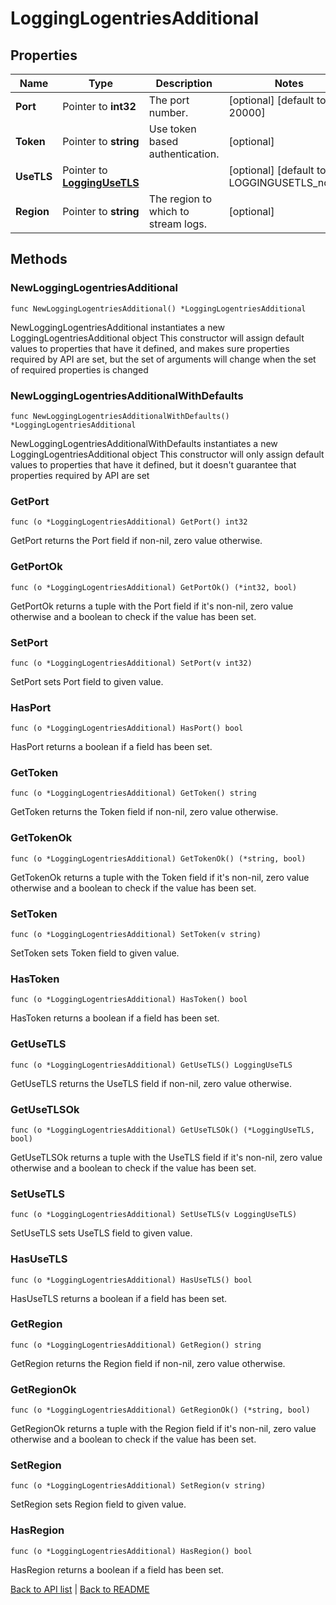 # LoggingLogentriesAdditional

## Properties

Name | Type | Description | Notes
------------ | ------------- | ------------- | -------------
**Port** | Pointer to **int32** | The port number. | [optional] [default to 20000]
**Token** | Pointer to **string** | Use token based authentication. | [optional] 
**UseTLS** | Pointer to [**LoggingUseTLS**](LoggingUseTLS.md) |  | [optional] [default to LOGGINGUSETLS_no_tls]
**Region** | Pointer to **string** | The region to which to stream logs. | [optional] 

## Methods

### NewLoggingLogentriesAdditional

`func NewLoggingLogentriesAdditional() *LoggingLogentriesAdditional`

NewLoggingLogentriesAdditional instantiates a new LoggingLogentriesAdditional object
This constructor will assign default values to properties that have it defined,
and makes sure properties required by API are set, but the set of arguments
will change when the set of required properties is changed

### NewLoggingLogentriesAdditionalWithDefaults

`func NewLoggingLogentriesAdditionalWithDefaults() *LoggingLogentriesAdditional`

NewLoggingLogentriesAdditionalWithDefaults instantiates a new LoggingLogentriesAdditional object
This constructor will only assign default values to properties that have it defined,
but it doesn't guarantee that properties required by API are set

### GetPort

`func (o *LoggingLogentriesAdditional) GetPort() int32`

GetPort returns the Port field if non-nil, zero value otherwise.

### GetPortOk

`func (o *LoggingLogentriesAdditional) GetPortOk() (*int32, bool)`

GetPortOk returns a tuple with the Port field if it's non-nil, zero value otherwise
and a boolean to check if the value has been set.

### SetPort

`func (o *LoggingLogentriesAdditional) SetPort(v int32)`

SetPort sets Port field to given value.

### HasPort

`func (o *LoggingLogentriesAdditional) HasPort() bool`

HasPort returns a boolean if a field has been set.

### GetToken

`func (o *LoggingLogentriesAdditional) GetToken() string`

GetToken returns the Token field if non-nil, zero value otherwise.

### GetTokenOk

`func (o *LoggingLogentriesAdditional) GetTokenOk() (*string, bool)`

GetTokenOk returns a tuple with the Token field if it's non-nil, zero value otherwise
and a boolean to check if the value has been set.

### SetToken

`func (o *LoggingLogentriesAdditional) SetToken(v string)`

SetToken sets Token field to given value.

### HasToken

`func (o *LoggingLogentriesAdditional) HasToken() bool`

HasToken returns a boolean if a field has been set.

### GetUseTLS

`func (o *LoggingLogentriesAdditional) GetUseTLS() LoggingUseTLS`

GetUseTLS returns the UseTLS field if non-nil, zero value otherwise.

### GetUseTLSOk

`func (o *LoggingLogentriesAdditional) GetUseTLSOk() (*LoggingUseTLS, bool)`

GetUseTLSOk returns a tuple with the UseTLS field if it's non-nil, zero value otherwise
and a boolean to check if the value has been set.

### SetUseTLS

`func (o *LoggingLogentriesAdditional) SetUseTLS(v LoggingUseTLS)`

SetUseTLS sets UseTLS field to given value.

### HasUseTLS

`func (o *LoggingLogentriesAdditional) HasUseTLS() bool`

HasUseTLS returns a boolean if a field has been set.

### GetRegion

`func (o *LoggingLogentriesAdditional) GetRegion() string`

GetRegion returns the Region field if non-nil, zero value otherwise.

### GetRegionOk

`func (o *LoggingLogentriesAdditional) GetRegionOk() (*string, bool)`

GetRegionOk returns a tuple with the Region field if it's non-nil, zero value otherwise
and a boolean to check if the value has been set.

### SetRegion

`func (o *LoggingLogentriesAdditional) SetRegion(v string)`

SetRegion sets Region field to given value.

### HasRegion

`func (o *LoggingLogentriesAdditional) HasRegion() bool`

HasRegion returns a boolean if a field has been set.


[Back to API list](../README.md#documentation-for-api-endpoints) | [Back to README](../README.md)
